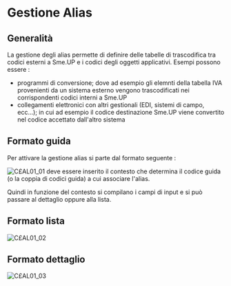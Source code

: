 # Gestione Alias

## Generalità
La gestione degli alias permette di definire delle tabelle di trascodifica tra codici esterni a Sme.UP e i codici degli oggetti applicativi.
Esempi possono essere : 
 * programmi di conversione; dove ad esempio gli elemnti della tabella IVA provenienti da un sistema esterno vengono trascodificati nei corrispondenti codici interni a Sme.UP
 * collegamenti elettronici con altri gestionali (EDI, sistemi di campo, ecc...); in cui ad esempio il codice destinazione Sme.UP viene convertito nel codice accettato dall'altro sistema

## Formato guida
Per attivare la gestione alias si parte dal formato seguente : 

![C£AL01_01](http://localhost:3000/immagini/MBDOC_OGG-P_C£AL01/CXAL01_01.png)
deve essere inserito il contesto che determina il codice guida (o la coppia di codici guida) a cui associare l'alias.

Quindi in funzione del contesto si compilano i campi di input e si può passare al dettaglio oppure alla lista.

## Formato lista

![C£AL01_02](http://localhost:3000/immagini/MBDOC_OGG-P_C£AL01/CXAL01_02.png)
## Formato dettaglio

![C£AL01_03](http://localhost:3000/immagini/MBDOC_OGG-P_C£AL01/CXAL01_03.png)